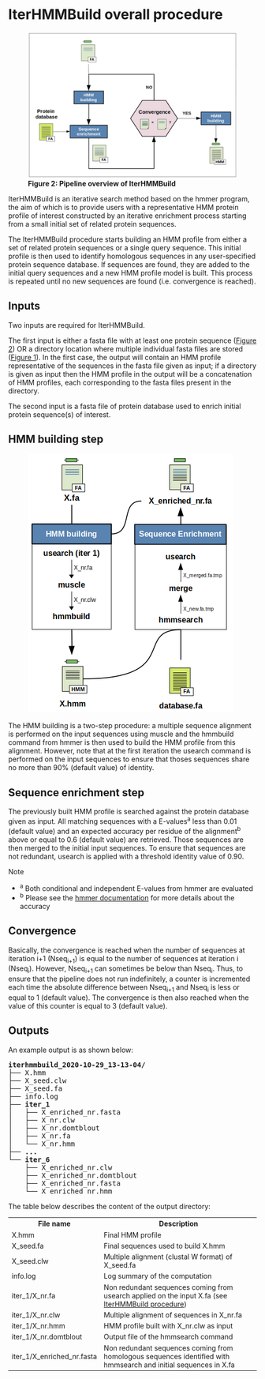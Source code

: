 # IterHMMBuild overall procedure
<figure class="fig-iterhmmbuild">
    <img src="./img/iterhmmbuild_pipeline_v2.png"
      alt="IterHMMBuild pipeline overview.">
    <figcaption>
<b>Figure 2: Pipeline overview of IterHMMBuild</b> 
    </figcaption>
</figure>

IterHMMBuild is an iterative search method based on the hmmer program, the aim of which is to provide users with a representative HMM protein profile of interest constructed by an iterative enrichment process starting from a small initial set of related protein sequences.

The IterHMMBuild procedure starts building an HMM profile from either a set of related protein sequences or a single query sequence. This initial profile is then used to identify homologous sequences in any user-specified protein sequence database. If sequences are found, they are added to the initial query sequences and a new HMM profile model is built. This process is repeated until no new sequences are found (i.e. convergence is reached).

## Inputs
Two inputs are required for IterHMMBuild.

The first input is either a fasta file with at least one protein sequence  (<a href="#overall-procedure">Figure 2</a>) OR a directory location where multiple individual fasta files are stored (<a href="./index.html#fig-1">Figure 1</a>). In the first case, the output will contain an HMM profile representative of the sequences in the fasta file given as input; if a directory is given as input then the HMM profile in the output will be a concatenation of HMM profiles, each corresponding to the fasta files present in the directory.

The second input is a fasta file of protein database used to enrich initial protein sequence(s) of interest.

## HMM building step

<figure>
<img class="align-right" src="./img/step_hmmbuilding_enrichment.png">
</figure>
<p>

The HMM building is a two-step procedure: a multiple sequence alignment is performed on the input sequences using muscle and the hmmbuild command from hmmer is then used to build the HMM profile from this alignment. However, note that at the first iteration the usearch command is performed on the input sequences to ensure that thoses sequences share no more than 90% (default value) of identity.
</p>



## Sequence enrichment step
The previously built HMM profile is searched against the protein database given as input. All matching sequences with a E-values<sup>a</sup> less than 0.01 (default value) and an expected accuracy per residue of the alignment<sup>b</sup> above or equal to 0.6 (default value) are retrieved. Those sequences are then merged to the initial input sequences. To ensure that sequences are not redundant, usearch is applied with a threshold identity value of 0.90.

<div class="admonition note">
    <p class="first admonition-title">
        Note
    </p>
    <ul class="last">
        <li class="note-ref"><sup>a</sup> Both conditional and independent E-values from hmmer are evaluated</li>
        <li class="note-ref"><sup>b</sup> Please see the <a href="http://eddylab.org/software/hmmer3/3.1b2/Userguide.pdf">hmmer documentation</a> for more details about the accuracy</li>
    </ul>
</div>

## Convergence
Basically, the convergence is reached when the number of sequences at iteration i+1 (Nseq<sub>i+1</sub>) is equal to the number of sequences at iteration i (Nseq<sub>i</sub>). However, Nseq<sub>i+1</sub> can sometimes be below than Nseq<sub>i</sub>. Thus, to ensure that the pipeline does not run indefinitely, a counter is incremented each time the absolute difference between Nseq<sub>i+1</sub> and Nseq<sub>i</sub> is less or equal to 1 (default value). The convergence is then also reached when the value of this counter is equal to 3 (default value).

## Outputs
An example output is as shown below:

<pre><b>iterhmmbuild_2020-10-29_13-13-04/</b>
├── X.hmm
├── X_seed.clw
├── X_seed.fa
├── info.log
├── <b>iter_1</b>
│   ├── X_enriched_nr.fasta
│   ├── X_nr.clw
│   ├── X_nr.domtblout
│   ├── X_nr.fa
│   └── X_nr.hmm
├── <b>...</b>
└── <b>iter_6</b>
    ├── X_enriched_nr.clw
    ├── X_enriched_nr.domtblout
    ├── X_enriched_nr.fasta
    └── X_enriched_nr.hmm
</pre>

The table below describes the content of the output directory:

<table class="mytable">
    <tr>
        <th class="t-header">File name</th>
        <th class="t-header">Description</th>
    </tr>
    <tr>
        <td class="t-data">X.hmm</td> 
        <td class="t-data">Final HMM profile</td> 
    </tr>
    <tr>
        <td class="t-data">X_seed.fa</td> 
        <td class="t-data">Final sequences used to build X.hmm</td> 
    </tr>
    <tr>
        <td class="t-data">X_seed.clw</td> 
        <td class="t-data">Multiple alignment (clustal W format) of X_seed.fa</td> 
    </tr>
    <tr>
        <td class="t-data">info.log</td> 
        <td class="t-data">Log summary of the computation</td> 
    </tr>
    <tr>
        <td class="t-data">iter_1/X_nr.fa</td> 
        <td class="t-data">Non redundant sequences coming from usearch applied on the input X.fa 
        (see <a href="./ihb_introduction.html#hmm-building-step">IterHMMBuild procedure</a>)
        </td>
    </tr>
    <tr>
        <td class="t-data">iter_1/X_nr.clw</td> 
        <td class="t-data">Multiple alignment of sequences in X_nr.fa
        </td>
    </tr>
    <tr>
        <td class="t-data">iter_1/X_nr.hmm</td> 
        <td class="t-data">HMM profile built with X_nr.clw as input
        </td>
    </tr>
    <tr>
        <td class="t-data">iter_1/X_nr.domtblout</td> 
        <td class="t-data">Output file of the hmmsearch command
        </td>
    </tr>
    <tr>
        <td class="t-data">iter_1/X_enriched_nr.fasta</td> 
        <td class="t-data">Non redundant sequences coming from homologous sequences identified
        with hmmsearch and initial sequences in X.fa 
        </td>
    </tr>
</table>
